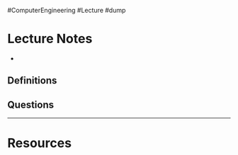 #ComputerEngineering #Lecture #dump

# Lecture Notes
- 


## Definitions


## Questions


---
# Resources 